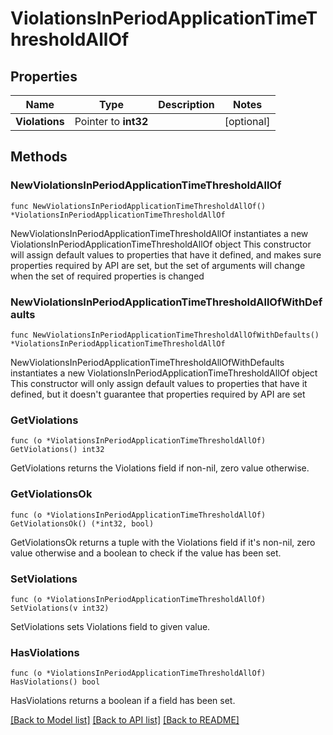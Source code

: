 # ViolationsInPeriodApplicationTimeThresholdAllOf

## Properties

Name | Type | Description | Notes
------------ | ------------- | ------------- | -------------
**Violations** | Pointer to **int32** |  | [optional] 

## Methods

### NewViolationsInPeriodApplicationTimeThresholdAllOf

`func NewViolationsInPeriodApplicationTimeThresholdAllOf() *ViolationsInPeriodApplicationTimeThresholdAllOf`

NewViolationsInPeriodApplicationTimeThresholdAllOf instantiates a new ViolationsInPeriodApplicationTimeThresholdAllOf object
This constructor will assign default values to properties that have it defined,
and makes sure properties required by API are set, but the set of arguments
will change when the set of required properties is changed

### NewViolationsInPeriodApplicationTimeThresholdAllOfWithDefaults

`func NewViolationsInPeriodApplicationTimeThresholdAllOfWithDefaults() *ViolationsInPeriodApplicationTimeThresholdAllOf`

NewViolationsInPeriodApplicationTimeThresholdAllOfWithDefaults instantiates a new ViolationsInPeriodApplicationTimeThresholdAllOf object
This constructor will only assign default values to properties that have it defined,
but it doesn't guarantee that properties required by API are set

### GetViolations

`func (o *ViolationsInPeriodApplicationTimeThresholdAllOf) GetViolations() int32`

GetViolations returns the Violations field if non-nil, zero value otherwise.

### GetViolationsOk

`func (o *ViolationsInPeriodApplicationTimeThresholdAllOf) GetViolationsOk() (*int32, bool)`

GetViolationsOk returns a tuple with the Violations field if it's non-nil, zero value otherwise
and a boolean to check if the value has been set.

### SetViolations

`func (o *ViolationsInPeriodApplicationTimeThresholdAllOf) SetViolations(v int32)`

SetViolations sets Violations field to given value.

### HasViolations

`func (o *ViolationsInPeriodApplicationTimeThresholdAllOf) HasViolations() bool`

HasViolations returns a boolean if a field has been set.


[[Back to Model list]](../README.md#documentation-for-models) [[Back to API list]](../README.md#documentation-for-api-endpoints) [[Back to README]](../README.md)


